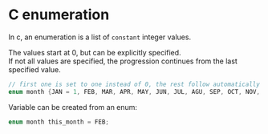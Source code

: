 # C enumeration

In c, an enumeration is a list of `constant` integer values.

The values start at 0, but can be explicitly specified.  
If not all values are specified, the progression continues from the last specified value.

```c
// first one is set to one instead of 0, the rest follow automatically
enum month {JAN = 1, FEB, MAR, APR, MAY, JUN, JUL, AGU, SEP, OCT, NOV, DEC}
```

Variable can be created from an enum:

```c
enum month this_month = FEB;
```
